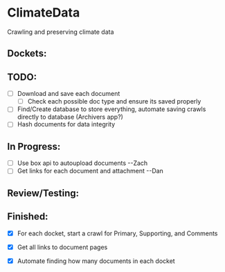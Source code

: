 # ClimateData
Crawling and preserving climate data

Dockets:
 -

  TODO:
   --
   - [ ] Download and save each document
     - [ ] Check each possible doc type and ensure its saved properly
   - [ ] Find/Create database to store everything, automate saving crawls directly to database (Archivers app?)
   - [ ] Hash documents for data integrity

  In Progress:
   -
   - [ ] Use box api to autoupload documents --Zach
   - [ ] Get links for each document and attachment --Dan

  Review/Testing:
   -

  Finished:
   -
   - [x] For each docket, start a crawl for Primary, Supporting, and Comments
   - [x] Get all links to document pages
   - [x] Automate finding how many documents in each docket


